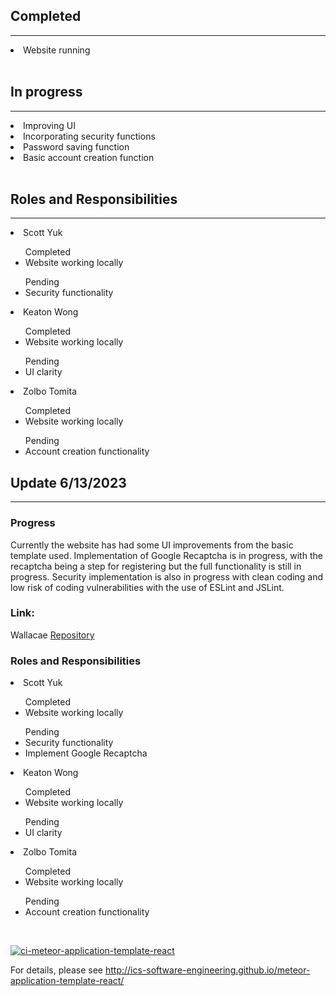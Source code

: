 ## Completed
---
<li>Website running</li>

<br/>

## In progress
---
<li>Improving UI</li>
<li>Incorporating security functions</li>
<li>Password saving function</li>
<li>Basic account creation function</li>

<br/>

## Roles and Responsibilities
---
<li>Scott Yuk</li>
<ul>Completed
<li>Website working locally</li></ul>
<ul>Pending
<li>Security functionality</li></ul>
<li>Keaton Wong</li>
<ul>Completed
<li>Website working locally</li></ul>
<ul>Pending
<li>UI clarity</li></ul>
<li>Zolbo Tomita</li>
<ul>Completed
<li>Website working locally</li></ul>
<ul>Pending
<li>Account creation functionality</li></ul>

## Update 6/13/2023
---

### Progress

Currently the website has had some UI improvements from the basic template used. Implementation of Google Recaptcha is in progress, with the recaptcha being a step for registering but the full functionality is still in progress. Security implementation is also in progress with clean coding and low risk of coding vulnerabilities with the use of ESLint and JSLint.

### Link:

Wallacae [Repository](https://github.com/Scott-Yuk/427) 

### Roles and Responsibilities
<li>Scott Yuk</li>
<ul>Completed
<li>Website working locally</li></ul>
<ul>Pending
<li>Security functionality</li><li>Implement Google Recaptcha</li></ul>
<li>Keaton Wong</li>
<ul>Completed
<li>Website working locally</li></ul>
<ul>Pending
<li>UI clarity</li></ul>
<li>Zolbo Tomita</li>
<ul>Completed
<li>Website working locally</li></ul>
<ul>Pending
<li>Account creation functionality</li></ul>

<br/>

[![ci-meteor-application-template-react](https://github.com/ics-software-engineering/meteor-application-template-react/actions/workflows/ci.yml/badge.svg)](https://github.com/ics-software-engineering/meteor-application-template-react/actions/workflows/ci.yml)

For details, please see http://ics-software-engineering.github.io/meteor-application-template-react/
